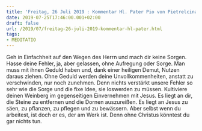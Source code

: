 ```yaml
---
title: 'Freitag, 26 Juli 2019 : Kommentar Hl. Pater Pio von Pietrelcina'
date: 2019-07-25T17:46:00.001+02:00
draft: false
url: /2019/07/freitag-26-juli-2019-kommentar-hl-pater.html
tags: 
- MEDITATIO
---
```


Geh in Einfachheit auf den Wegen des Herrn und mach dir keine Sorgen. Hasse deine Fehler, ja, aber gelassen, ohne Aufregung oder Sorge. Man muss mit ihnen Geduld haben und, dank einer heiligen Demut, Nutzen daraus ziehen. Ohne Geduld werden deine Unvollkommenheiten, anstatt zu verschwinden, nur noch zunehmen. Denn nichts verstärkt unsere Fehler so sehr wie die Sorge und die fixe Idee, sie loswerden zu müssen. Kultiviere deinen Weinberg im gegenseitigen Einvernehmen mit Jesus. Es liegt an dir, die Steine zu entfernen und die Dornen auszureißen. Es liegt an Jesus zu säen, zu pflanzen, zu pflegen und zu bewässern. Aber selbst wenn du arbeitest, ist doch er es, der am Werk ist. Denn ohne Christus könntest du gar nichts tun.